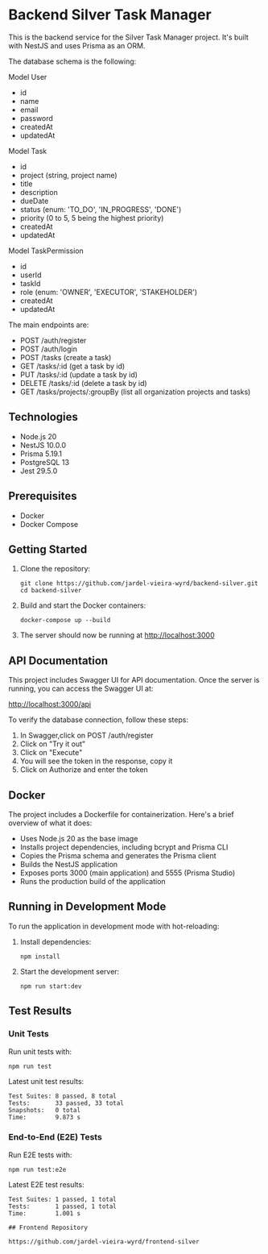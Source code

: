 # Backend Silver Task Manager

This is the backend service for the Silver Task Manager project. It's built with NestJS and uses Prisma as an ORM.

The database schema is the following:

Model User
- id
- name
- email
- password
- createdAt
- updatedAt

Model Task
- id
- project (string, project name)
- title
- description
- dueDate
- status (enum: 'TO_DO', 'IN_PROGRESS', 'DONE')
- priority (0 to 5, 5 being the highest priority)
- createdAt
- updatedAt

Model TaskPermission
- id
- userId
- taskId
- role (enum: 'OWNER', 'EXECUTOR', 'STAKEHOLDER')
- createdAt
- updatedAt

The main endpoints are:

- POST /auth/register
- POST /auth/login
- POST /tasks (create a task)
- GET /tasks/:id (get a task by id)
- PUT /tasks/:id (update a task by id)
- DELETE /tasks/:id (delete a task by id)
- GET /tasks/projects/:groupBy (list all organization projects and tasks)

## Technologies

- Node.js 20
- NestJS 10.0.0
- Prisma 5.19.1
- PostgreSQL 13
- Jest 29.5.0

## Prerequisites

- Docker
- Docker Compose

## Getting Started

1. Clone the repository:
   ```
   git clone https://github.com/jardel-vieira-wyrd/backend-silver.git
   cd backend-silver
   ```

2. Build and start the Docker containers:
   ```
   docker-compose up --build
   ```

3. The server should now be running at [http://localhost:3000](http://localhost:3000)

## API Documentation

This project includes Swagger UI for API documentation. Once the server is running, you can access the Swagger UI at:

[http://localhost:3000/api](http://localhost:3000/api)

To verify the database connection, follow these steps:

1. In Swagger,click on POST /auth/register
2. Click on "Try it out"
3. Click on "Execute"
4. You will see the token in the response, copy it
5. Click on Authorize and enter the token

## Docker

The project includes a Dockerfile for containerization. Here's a brief overview of what it does:

- Uses Node.js 20 as the base image
- Installs project dependencies, including bcrypt and Prisma CLI
- Copies the Prisma schema and generates the Prisma client
- Builds the NestJS application
- Exposes ports 3000 (main application) and 5555 (Prisma Studio)
- Runs the production build of the application

## Running in Development Mode

To run the application in development mode with hot-reloading:

1. Install dependencies:
   ```
   npm install
   ```

2. Start the development server:
   ```
   npm run start:dev
   ```

## Test Results

### Unit Tests

Run unit tests with:
```
npm run test
```

Latest unit test results:
```
Test Suites: 8 passed, 8 total
Tests:       33 passed, 33 total
Snapshots:   0 total
Time:        9.873 s
```

### End-to-End (E2E) Tests

Run E2E tests with:
```
npm run test:e2e
```

Latest E2E test results:
```
Test Suites: 1 passed, 1 total
Tests:       1 passed, 1 total
Time:        1.001 s

## Frontend Repository

https://github.com/jardel-vieira-wyrd/frontend-silver
